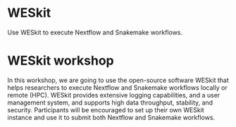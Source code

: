 # WESkit
Use WESkit to execute Nextflow and Snakemake workflows.

# WESkit workshop
In this workshop, we are going to use the open-source software WESkit that helps researchers to execute Nextflow and Snakemake workflows locally or remote (HPC). WESkit provides extensive logging capabilities, and a user management system, and supports high data throughput, stability, and security.
Participants will be encouraged to set up their own WESkit instance and use it to submit both Nextflow and Snakemake workflows.
